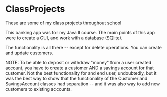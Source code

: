 # ClassProjects
These are some of my class projects throughout school

This banking app was for my Java II course. The main points of this app were to create a GUI, and work with a database (SQlite).

The functionality is all there -- except for delete operations. You can create and update customers. 

NOTE: To be able to deposit or withdraw "money" from a user created account, you have to create a customer AND a savings account for that customer. Not the best functionality for and end user, undoubtedly, but it was the best way to show that the functionality of the Customer and SavingsAccount classes had separation -- and it was also way to add new customers to existing accounts.
